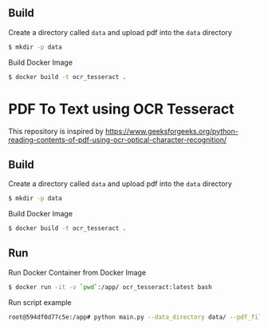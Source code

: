## Build

Create a directory called `data` and upload pdf into the `data` directory

```sh
$ mkdir -p data
```

Build Docker Image

```sh
$ docker build -t ocr_tesseract .
```

# PDF To Text using OCR Tesseract

This repository is inspired by https://www.geeksforgeeks.org/python-reading-contents-of-pdf-using-ocr-optical-character-recognition/

## Build

Create a directory called `data` and upload pdf into the `data` directory

```sh
$ mkdir -p data
```

Build Docker Image

```sh
$ docker build -t ocr_tesseract .
```

## Run

Run Docker Container from Docker Image

```sh
$ docker run -it -v `pwd`:/app/ ocr_tesseract:latest bash
```

Run script example

```sh
root@594df0d77c5e:/app# python main.py --data_directory data/ --pdf_file <pdf_file> --output_file <output_text_file>
```